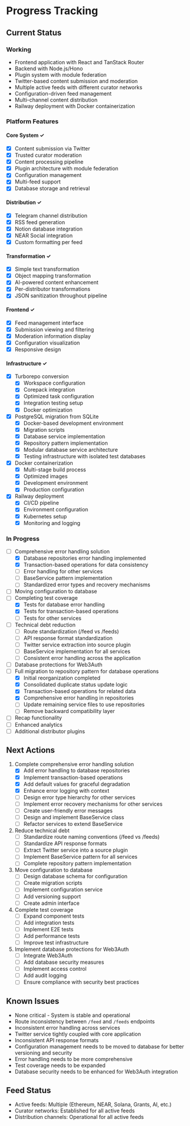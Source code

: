 # Progress Tracking

## Current Status

### Working
- Frontend application with React and TanStack Router
- Backend with Node.js/Hono
- Plugin system with module federation
- Twitter-based content submission and moderation
- Multiple active feeds with different curator networks
- Configuration-driven feed management
- Multi-channel content distribution
- Railway deployment with Docker containerization

### Platform Features

#### Core System ✓
- [x] Content submission via Twitter
- [x] Trusted curator moderation
- [x] Content processing pipeline
- [x] Plugin architecture with module federation
- [x] Configuration management
- [x] Multi-feed support
- [x] Database storage and retrieval

#### Distribution ✓
- [x] Telegram channel distribution
- [x] RSS feed generation
- [x] Notion database integration
- [x] NEAR Social integration
- [x] Custom formatting per feed

#### Transformation ✓
- [x] Simple text transformation
- [x] Object mapping transformation
- [x] AI-powered content enhancement
- [x] Per-distributor transformations
- [x] JSON sanitization throughout pipeline

#### Frontend ✓
- [x] Feed management interface
- [x] Submission viewing and filtering
- [x] Moderation information display
- [x] Configuration visualization
- [x] Responsive design

#### Infrastructure ✓
- [x] Turborepo conversion
  - [x] Workspace configuration
  - [x] Corepack integration
  - [x] Optimized task configuration
  - [x] Integration testing setup
  - [x] Docker optimization
- [x] PostgreSQL migration from SQLite
  - [x] Docker-based development environment
  - [x] Migration scripts
  - [x] Database service implementation
  - [x] Repository pattern implementation
  - [x] Modular database service architecture
  - [x] Testing infrastructure with isolated test databases
- [x] Docker containerization
  - [x] Multi-stage build process
  - [x] Optimized images
  - [x] Development environment
  - [x] Production configuration
- [x] Railway deployment
  - [x] CI/CD pipeline
  - [x] Environment configuration
  - [x] Kubernetes setup
  - [x] Monitoring and logging

### In Progress
- [ ] Comprehensive error handling solution
  - [x] Database repositories error handling implemented
  - [x] Transaction-based operations for data consistency
  - [ ] Error handling for other services
  - [ ] BaseService pattern implementation
  - [ ] Standardized error types and recovery mechanisms
- [ ] Moving configuration to database
- [ ] Completing test coverage
  - [x] Tests for database error handling
  - [x] Tests for transaction-based operations
  - [ ] Tests for other services
- [ ] Technical debt reduction
  - [ ] Route standardization (/feed vs /feeds)
  - [ ] API response format standardization
  - [ ] Twitter service extraction into source plugin
  - [ ] BaseService implementation for all services
  - [ ] Consistent error handling across the application
- [ ] Database protections for Web3Auth
- [ ] Full migration to repository pattern for database operations
  - [x] Initial reorganization completed
  - [x] Consolidated duplicate status update logic
  - [x] Transaction-based operations for related data
  - [x] Comprehensive error handling in repositories
  - [ ] Update remaining service files to use repositories
  - [ ] Remove backward compatibility layer
- [ ] Recap functionality
- [ ] Enhanced analytics
- [ ] Additional distributor plugins

## Next Actions
1. Complete comprehensive error handling solution
   - [x] Add error handling to database repositories
   - [x] Implement transaction-based operations
   - [x] Add default values for graceful degradation
   - [x] Enhance error logging with context
   - [ ] Design error type hierarchy for other services
   - [ ] Implement error recovery mechanisms for other services
   - [ ] Create user-friendly error messages
   - [ ] Design and implement BaseService class
   - [ ] Refactor services to extend BaseService

2. Reduce technical debt
   - [ ] Standardize route naming conventions (/feed vs /feeds)
   - [ ] Standardize API response formats
   - [ ] Extract Twitter service into a source plugin
   - [ ] Implement BaseService pattern for all services
   - [ ] Complete repository pattern implementation

3. Move configuration to database
   - [ ] Design database schema for configuration
   - [ ] Create migration scripts
   - [ ] Implement configuration service
   - [ ] Add versioning support
   - [ ] Create admin interface

4. Complete test coverage
   - [ ] Expand component tests
   - [ ] Add integration tests
   - [ ] Implement E2E tests
   - [ ] Add performance tests
   - [ ] Improve test infrastructure

5. Implement database protections for Web3Auth
   - [ ] Integrate Web3Auth
   - [ ] Add database security measures
   - [ ] Implement access control
   - [ ] Add audit logging
   - [ ] Ensure compliance with security best practices

## Known Issues
- None critical - System is stable and operational
- Route inconsistency between `/feed` and `/feeds` endpoints
- Inconsistent error handling across services
- Twitter service tightly coupled with core application
- Inconsistent API response formats
- Configuration management needs to be moved to database for better versioning and security
- Error handling needs to be more comprehensive
- Test coverage needs to be expanded
- Database security needs to be enhanced for Web3Auth integration

## Feed Status
- Active feeds: Multiple (Ethereum, NEAR, Solana, Grants, AI, etc.)
- Curator networks: Established for all active feeds
- Distribution channels: Operational for all active feeds
